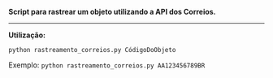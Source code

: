 **Script para rastrear um objeto utilizando a API dos Correios.**

---

**Utilização:**

`python rastreamento_correios.py CódigoDoObjeto`

Exemplo: `python rastreamento_correios.py AA123456789BR`

